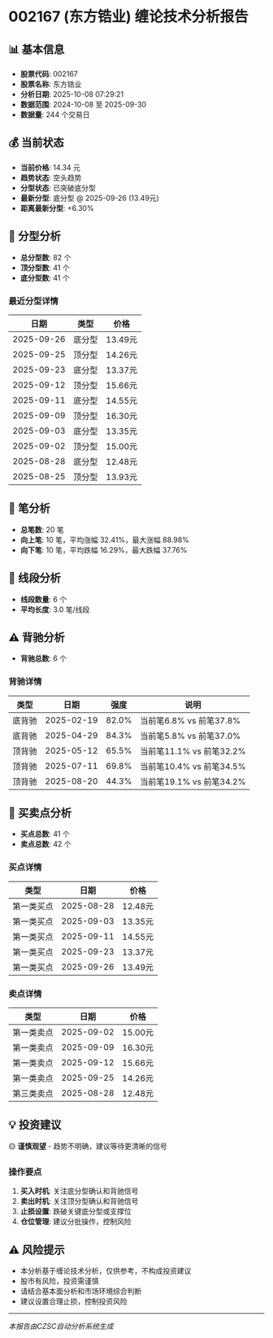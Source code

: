 # 002167 (东方锆业) 缠论技术分析报告

## 📊 基本信息

- **股票代码**: 002167
- **股票名称**: 东方锆业
- **分析日期**: 2025-10-08 07:29:21
- **数据范围**: 2024-10-08 至 2025-09-30
- **数据量**: 244 个交易日

## 💰 当前状态

- **当前价格**: 14.34 元
- **趋势状态**: 空头趋势
- **分型状态**: 已突破底分型
- **最新分型**: 底分型 @ 2025-09-26 (13.49元)
- **距离最新分型**: +6.30%

## 🔺 分型分析

- **总分型数**: 82 个
- **顶分型数**: 41 个
- **底分型数**: 41 个

### 最近分型详情

| 日期 | 类型 | 价格 |
|------|------|------|
| 2025-09-26 | 底分型 | 13.49元 |
| 2025-09-25 | 顶分型 | 14.26元 |
| 2025-09-23 | 底分型 | 13.37元 |
| 2025-09-12 | 顶分型 | 15.66元 |
| 2025-09-11 | 底分型 | 14.55元 |
| 2025-09-09 | 顶分型 | 16.30元 |
| 2025-09-03 | 底分型 | 13.35元 |
| 2025-09-02 | 顶分型 | 15.00元 |
| 2025-08-28 | 底分型 | 12.48元 |
| 2025-08-25 | 顶分型 | 13.93元 |

## 📏 笔分析

- **总笔数**: 20 笔
- **向上笔**: 10 笔，平均涨幅 32.41%，最大涨幅 88.98%
- **向下笔**: 10 笔，平均跌幅 16.29%，最大跌幅 37.76%

## 📐 线段分析

- **线段数量**: 6 个
- **平均长度**: 3.0 笔/线段

## ⚠️ 背驰分析

- **背驰总数**: 6 个

### 背驰详情

| 类型 | 日期 | 强度 | 说明 |
|------|------|------|------|
| 底背驰 | 2025-02-19 | 82.0% | 当前笔6.8% vs 前笔37.8% |
| 底背驰 | 2025-04-29 | 84.3% | 当前笔5.8% vs 前笔37.0% |
| 顶背驰 | 2025-05-12 | 65.5% | 当前笔11.1% vs 前笔32.2% |
| 顶背驰 | 2025-07-11 | 69.8% | 当前笔10.4% vs 前笔34.5% |
| 顶背驰 | 2025-08-20 | 44.3% | 当前笔19.1% vs 前笔34.2% |

## 🎯 买卖点分析

- **买点总数**: 41 个
- **卖点总数**: 42 个

### 买点详情

| 类型 | 日期 | 价格 |
|------|------|------|
| 第一类买点 | 2025-08-28 | 12.48元 |
| 第一类买点 | 2025-09-03 | 13.35元 |
| 第一类买点 | 2025-09-11 | 14.55元 |
| 第一类买点 | 2025-09-23 | 13.37元 |
| 第一类买点 | 2025-09-26 | 13.49元 |

### 卖点详情

| 类型 | 日期 | 价格 |
|------|------|------|
| 第一类卖点 | 2025-09-02 | 15.00元 |
| 第一类卖点 | 2025-09-09 | 16.30元 |
| 第一类卖点 | 2025-09-12 | 15.66元 |
| 第一类卖点 | 2025-09-25 | 14.26元 |
| 第三类卖点 | 2025-08-28 | 12.48元 |

## 💡 投资建议

🟡 **谨慎观望** - 趋势不明确，建议等待更清晰的信号

### 操作要点

1. **买入时机**: 关注底分型确认和背驰信号
2. **卖出时机**: 关注顶分型确认和背驰信号
3. **止损设置**: 跌破关键底分型或支撑位
4. **仓位管理**: 建议分批操作，控制风险

## ⚠️ 风险提示

- 本分析基于缠论技术分析，仅供参考，不构成投资建议
- 股市有风险，投资需谨慎
- 请结合基本面分析和市场环境综合判断
- 建议设置合理止损，控制投资风险

---
*本报告由CZSC自动分析系统生成*
